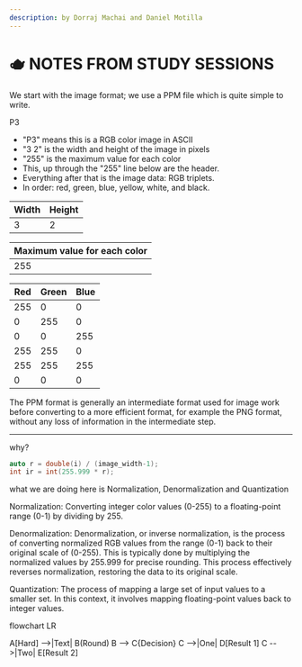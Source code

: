 ```yaml
---
description: by Dorraj Machai and Daniel Motilla
---
```


# 🫖 NOTES FROM STUDY SESSIONS

We start with the image format; we use a PPM file which is quite simple to write.

P3

* "P3" means this is a RGB color image in ASCII
* "3 2" is the width and height of the image in pixels
* "255" is the maximum value for each color
* This, up through the "255" line below are the header.
* Everything after that is the image data: RGB triplets.
* In order: red, green, blue, yellow, white, and black.

| Width | Height |
| ----- | ------ |
| 3     | 2      |

| Maximum value for each color |
| ---------------------------- |
| 255                          |

| Red | Green | Blue |
| --- | ----- | ---- |
| 255 | 0     | 0    |
| 0   | 255   | 0    |
| 0   | 0     | 255  |
| 255 | 255   | 0    |
| 255 | 255   | 255  |
| 0   | 0     | 0    |

The PPM format is generally an intermediate format used for image work before converting to a more efficient format, for example the PNG format, without any loss of information in the intermediate step.

***

why?

```cpp
auto r = double(i) / (image_width-1);
int ir = int(255.999 * r);
```

what we are doing here is Normalization, Denormalization and Quantization

Normalization: Converting integer color values (0-255) to a floating-point range (0-1) by dividing by 255.

Denormalization: Denormalization, or inverse normalization, is the process of converting normalized RGB values from the range (0-1) back to their original scale of (0-255). This is typically done by multiplying the normalized values by 255.999 for precise rounding. This process effectively reverses normalization, restoring the data to its original scale.

Quantization: The process of mapping a large set of input values to a smaller set. In this context, it involves mapping floating-point values back to integer values.

flowchart LR

A\[Hard] -->|Text| B(Round) B --> C{Decision} C -->|One| D\[Result 1] C -->|Two| E\[Result 2]
